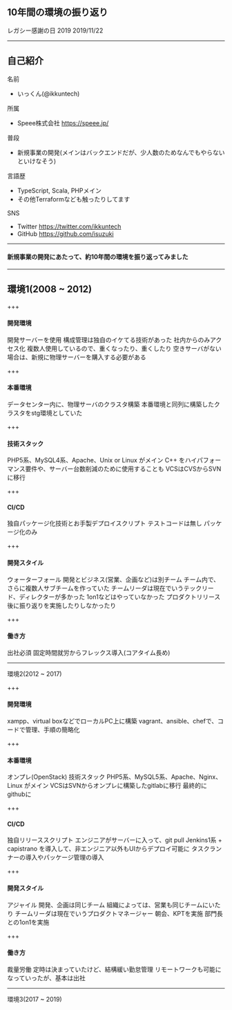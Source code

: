 ## 10年間の環境の振り返り

レガシー感謝の日 2019
2019/11/22

---

## 自己紹介

名前  
- いっくん(@ikkuntech)

所属  
- Speee株式会社 https://speee.jp/

普段  
- 新規事業の開発(メインはバックエンドだが、少人数のためなんでもやらないといけなそう)

言語歴  
- TypeScript, Scala, PHPメイン
- その他Terraformなども触ったりしてます

SNS  
- Twitter https://twitter.com/ikkuntech
- GitHub https://github.com/isuzuki

---

#### 新規事業の開発にあたって、約10年間の環境を振り返ってみました

---

## 環境1(2008 ~ 2012)

+++

#### 開発環境
開発サーバーを使用
構成管理は独自のイケてる技術があった
社内からのみアクセス化
複数人使用しているので、重くなったり、重くしたり
空きサーバがない場合は、新規に物理サーバーを購入する必要がある

+++

#### 本番環境
データセンター内に、物理サーバのクラスタ構築
本番環境と同列に構築したクラスタをstg環境としていた

+++

#### 技術スタック
PHP5系、MySQL4系、Apache、Unix or Linux がメイン
C++ をハイパフォーマンス要件や、サーバー台数削減のために使用することも
VCSはCVSからSVNに移行

+++

#### CI/CD
独自パッケージ化技術とお手製デプロイスクリプト
テストコードは無し
パッケージ化のみ

+++

#### 開発スタイル
ウォーターフォール
開発とビジネス(営業、企画など)は別チーム
チーム内で、さらに複数人サブチームを作っていた
チームリーダは現在でいうテックリード、ディレクターが多かった
1on1などはやっていなかった
プロダクトリリース後に振り返りを実施したりしなかったり

+++ 

#### 働き方
出社必須
固定時間就労からフレックス導入(コアタイム長め)

---

環境2(2012 ~ 2017)

+++

#### 開発環境
xampp、virtual boxなどでローカルPC上に構築
vagrant、ansible、chefで、コードで管理、手順の簡略化

+++

#### 本番環境
オンプレ(OpenStack)
技術スタック
PHP5系、MySQL5系、Apache、Nginx、Linux がメイン
VCSはSVNからオンプレに構築したgitlabに移行
最終的にgithubに

+++

#### CI/CD
独自リリーススクリプト
エンジニアがサーバーに入って、git pull
Jenkins1系 + capistrano を導入して、非エンジニア以外もUIからデプロイ可能に
タスクランナーの導入やパッケージ管理の導入

+++

#### 開発スタイル
アジャイル
開発、企画は同じチーム
組織によっては、営業も同じチームにいたり
チームリーダは現在でいうプロダクトマネージャー
朝会、KPTを実施
部門長との1on1を実施

+++

#### 働き方
裁量労働
定時は決まっていたけど、結構緩い勤怠管理
リモートワークも可能になっていったが、基本は出社

---

環境3(2017 ~ 2019)
